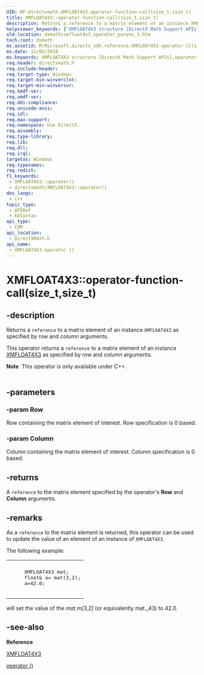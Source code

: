 ```yaml
---
UID: NF:directxmath.XMFLOAT4X3.operator-function-call(size_t,size_t)
title: XMFLOAT4X3::operator-function-call(size_t,size_t)
description: Returns a reference to a matrix element of an instance XMFLOAT4X3 as specified by row and column arguments.
helpviewer_keywords: ["XMFLOAT4X3 structure [DirectX Math Support APIs]","operator () method","XMFLOAT4X3.operator ()(size_t","size_t)","XMFLOAT4X3.operator (size_t","size_t)","XMFLOAT4X3.operator()","XMFLOAT4X3.operator-function-call(size_t","size_t)","XMFLOAT4X3::operator()","XMFLOAT4X3::operator-function-call(size_t","size_t)","dxmath.xmfloat4x3_operator_parens_1","operator () method [DirectX Math Support APIs]","operator () method [DirectX Math Support APIs]","XMFLOAT4X3 structure","operator()"]
old-location: dxmath\xmfloat4x3_operator_parens_1.htm
tech.root: dxmath
ms.assetid: M:Microsoft.directx_sdk.reference.XMFLOAT4X3.operator ()(size_t,size_t)
ms.date: 12/05/2018
ms.keywords: XMFLOAT4X3 structure [DirectX Math Support APIs],operator () method, XMFLOAT4X3.operator ()(size_t,size_t), XMFLOAT4X3.operator (size_t,size_t), XMFLOAT4X3.operator(), XMFLOAT4X3.operator-function-call(size_t,size_t), XMFLOAT4X3::operator(), XMFLOAT4X3::operator-function-call(size_t,size_t), dxmath.xmfloat4x3_operator_parens_1, operator () method [DirectX Math Support APIs], operator () method [DirectX Math Support APIs],XMFLOAT4X3 structure, operator()
req.header: directxmath.h
req.include-header: 
req.target-type: Windows
req.target-min-winverclnt: 
req.target-min-winversvr: 
req.kmdf-ver: 
req.umdf-ver: 
req.ddi-compliance: 
req.unicode-ansi: 
req.idl: 
req.max-support: 
req.namespace: Use DirectX.
req.assembly: 
req.type-library: 
req.lib: 
req.dll: 
req.irql: 
targetos: Windows
req.typenames: 
req.redist: 
f1_keywords:
 - XMFLOAT4X3::operator()
 - directxmath/XMFLOAT4X3::operator()
dev_langs:
 - c++
topic_type:
 - APIRef
 - kbSyntax
api_type:
 - COM
api_location:
 - DirectXMath.h
api_name:
 - XMFLOAT4X3.operator ()
---
```


# XMFLOAT4X3::operator-function-call(size_t,size_t)


## -description

Returns a <code>reference</code> to a matrix element of an instance <code>XMFLOAT4X3</code> as specified by row and column
  arguments.

This operator returns a <code>reference</code> to a matrix element of an instance <a href="https://msdn.microsoft.com/56bf0a03-e3ea-43ed-a57e-b53f41348ffa">XMFLOAT4X3</a> as
  specified by row and column arguments.
<div class="alert"><b>Note</b>  This operator is only available under C++.</div><div> </div>

## -parameters

### -param Row

Row containing the matrix element of interest. Row specification is 0 based.

### -param Column

Column containing the matrix element of interest. Column specification is 0 based.

## -returns

A <code>reference</code> to the matrix element specified by the operator's <b>Row</b> and <b>Column</b> arguments.

## -remarks

As a <code>reference</code> to the matrix element is returned, this operator can be used to update the value of an element
   of an instance of <code>XMFLOAT4X3</code>.

The following example:

<div class="code"><span codelanguage=""><table>
<tr>
<th></th>
</tr>
<tr>
<td>
<pre>
     XMFLOAT4X3 mat;
     float&amp; a= mat(3,2);
     a=42.0;
    </pre>
</td>
</tr>
</table></span></div>
will set the value of the <i>mat.m[3,2]</i> (or equivalently mat._43) to 42.0.

## -see-also

<b>Reference</b>



<a href="https://msdn.microsoft.com/56bf0a03-e3ea-43ed-a57e-b53f41348ffa">XMFLOAT4X3</a>



<a href="https://msdn.microsoft.com/7abe65f9-41c0-43cd-9f6d-99cee5682191">operator ()</a>

